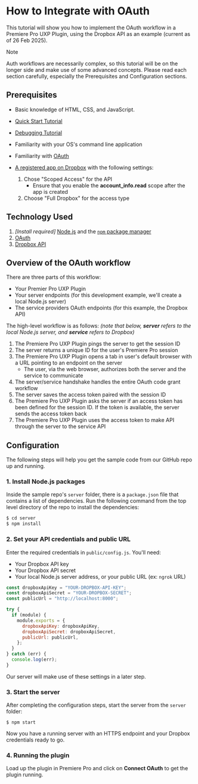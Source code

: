# How to Integrate with OAuth

This tutorial will show you how to implement the OAuth workflow in a Premiere Pro UXP Plugin, using the Dropbox API as an example (current as of 26 Feb 2025).

> [!NOTE]
> Auth workflows are necessarily complex, so this tutorial will be on the longer side and make use of some advanced concepts. Please read each section carefully, especially the Prerequisites and Configuration sections.

## Prerequisites

- Basic knowledge of HTML, CSS, and JavaScript.
- [Quick Start Tutorial](/develop/tutorials/quick-start/)
- [Debugging Tutorial](/develop/tutorials/debugging/)
- Familiarity with your OS's command line application
- Familiarity with [OAuth](https://oauth.net/2/)
- [A registered app on Dropbox](https://www.dropbox.com/developers/apps/create) with the following settings:

  1.  Chose "Scoped Access" for the API
      -  Ensure that you enable the **account_info.read** scope after the app is created
  1.  Choose "Full Dropbox" for the access type

## Technology Used

1. *[Install required]* [Node.js](https://nodejs.org/en/) and the [`npm` package manager](https://www.npmjs.com)
1. [OAuth](https://oauth.net/2/)
1. [Dropbox API](https://www.dropbox.com/developers/documentation/http/overview)

## Overview of the OAuth workflow

There are three parts of this workflow:

- Your Premier Pro UXP Plugin
- Your server endpoints (for this development example, we'll create a local Node.js server)
- The service providers OAuth endpoints (for this example, the Dropbox API)

The high-level workflow is as follows:
*(note that below, **server** refers to the local Node.js server, and **service** refers to Dropbox)*

1. The Premiere Pro UXP Plugin pings the server to get the session ID
1. The server returns a unique ID for the user's Premiere Pro session
1. The Premiere Pro UXP Plugin opens a tab in user's default browser with a URL pointing to an endpoint on the server
    - The user, via the web browser, authorizes both the server and the service to communicate
1. The server/service handshake handles the entire OAuth code grant workflow
1. The server saves the access token paired with the session ID
1. The Premiere Pro UXP Plugin asks the server if an access token has been defined for the session ID. If the token is available, the server sends the access token back
1. The Premiere Pro UXP Plugin uses the access token to make API through the server to the service API

## Configuration

The following steps will help you get the sample code from our GitHub repo up and running.

### 1. Install Node.js packages

Inside the sample repo's `server` folder, there is a `package.json` file that contains a list of dependencies. Run the following command from the top level directory of the repo to install the dependencies:

```bash
$ cd server
$ npm install
```

### 2. Set your API credentials and public URL

Enter the required credentials in `public/config.js`. You'll need:

- Your Dropbox API key
- Your Dropbox API secret
- Your local Node.js server address, or your public URL (ex: `ngrok` URL)

```js
const dropboxApiKey = "YOUR-DROPBOX-API-KEY";
const dropboxApiSecret = "YOUR-DROPBOX-SECRET";
const publicUrl = "http://localhost:8000";

try {
  if (module) {
    module.exports = {
      dropboxApiKey: dropboxApiKey,
      dropboxApiSecret: dropboxApiSecret,
      publicUrl: publicUrl,
    };
  }
} catch (err) {
  console.log(err);
}
```

Our server will make use of these settings in a later step.

### 3. Start the server

After completing the configuration steps, start the server from the `server` folder:

```
$ npm start
```

Now you have a running server with an HTTPS endpoint and your Dropbox credentials ready to go.

### 4. Running the plugin

Load up the plugin in Premiere Pro and click on **Connect OAuth** to get the plugin running.
